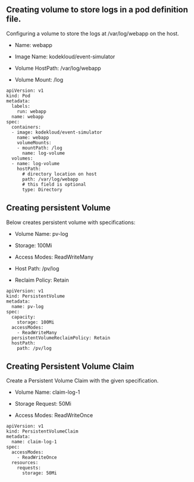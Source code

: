 ## Creating volume to store logs in a pod definition file.

Configuring a volume to store the logs at /var/log/webapp on the host.


* Name: webapp

* Image Name: kodekloud/event-simulator

* Volume HostPath: /var/log/webapp

* Volume Mount: /log


```
apiVersion: v1
kind: Pod
metadata:
  labels:
    run: webapp
  name: webapp
spec:
  containers:
  - image: kodekloud/event-simulator
    name: webapp
    volumeMounts:
    - mountPath: /log
      name: log-volume
  volumes:
  - name: log-volume
    hostPath:
      # directory location on host
      path: /var/log/webapp
      # this field is optional
      type: Directory
```


## Creating persistent Volume

Below creates persistent volume with specifications:


* Volume Name: pv-log

* Storage: 100Mi

* Access Modes: ReadWriteMany

* Host Path: /pv/log

* Reclaim Policy: Retain

```
apiVersion: v1
kind: PersistentVolume
metadata:
  name: pv-log
spec:
  capacity:
    storage: 100Mi
  accessModes:
    - ReadWriteMany
  persistentVolumeReclaimPolicy: Retain
  hostPath:
    path: /pv/log
```

## Creating Persistent Volume Claim

Create a Persistent Volume Claim with the given specification.


* Volume Name: claim-log-1

* Storage Request: 50Mi

* Access Modes: ReadWriteOnce


```
apiVersion: v1
kind: PersistentVolumeClaim
metadata:
  name: claim-log-1
spec:
  accessModes:
    - ReadWriteOnce
  resources:
    requests:
      storage: 50Mi
```
